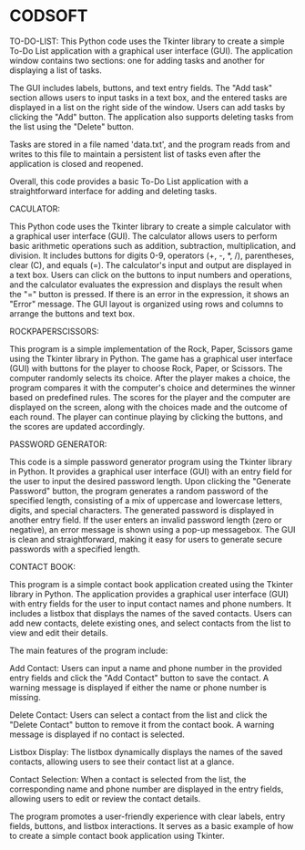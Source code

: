 # CODSOFT 
TO-DO-LIST:
This Python code uses the Tkinter library to create a simple To-Do List application with a graphical user interface (GUI). The application window contains two sections: one for adding tasks and another for displaying a list of tasks.

The GUI includes labels, buttons, and text entry fields. The "Add task" section allows users to input tasks in a text box, and the entered tasks are displayed in a list on the right side of the window. Users can add tasks by clicking the "Add" button. The application also supports deleting tasks from the list using the "Delete" button.

Tasks are stored in a file named 'data.txt', and the program reads from and writes to this file to maintain a persistent list of tasks even after the application is closed and reopened.

Overall, this code provides a basic To-Do List application with a straightforward interface for adding and deleting tasks.


CACULATOR:

This Python code uses the Tkinter library to create a simple calculator with a graphical user interface (GUI). The calculator allows users to perform basic arithmetic operations such as addition, subtraction, multiplication, and division. It includes buttons for digits 0-9, operators (+, -, *, /), parentheses, clear (C), and equals (=). The calculator's input and output are displayed in a text box. Users can click on the buttons to input numbers and operations, and the calculator evaluates the expression and displays the result when the "=" button is pressed. If there is an error in the expression, it shows an "Error" message. The GUI layout is organized using rows and columns to arrange the buttons and text box.

ROCKPAPERSCISSORS:

This program is a simple implementation of the Rock, Paper, Scissors game using the Tkinter library in Python. The game has a graphical user interface (GUI) with buttons for the player to choose Rock, Paper, or Scissors. The computer randomly selects its choice. After the player makes a choice, the program compares it with the computer's choice and determines the winner based on predefined rules. The scores for the player and the computer are displayed on the screen, along with the choices made and the outcome of each round. The player can continue playing by clicking the buttons, and the scores are updated accordingly.

PASSWORD GENERATOR:

This code is a simple password generator program using the Tkinter library in Python. It provides a graphical user interface (GUI) with an entry field for the user to input the desired password length. Upon clicking the "Generate Password" button, the program generates a random password of the specified length, consisting of a mix of uppercase and lowercase letters, digits, and special characters. The generated password is displayed in another entry field. If the user enters an invalid password length (zero or negative), an error message is shown using a pop-up messagebox. The GUI is clean and straightforward, making it easy for users to generate secure passwords with a specified length.

CONTACT BOOK:

This program is a simple contact book application created using the Tkinter library in Python. The application provides a graphical user interface (GUI) with entry fields for the user to input contact names and phone numbers. It includes a listbox that displays the names of the saved contacts. Users can add new contacts, delete existing ones, and select contacts from the list to view and edit their details.

The main features of the program include:

Add Contact: Users can input a name and phone number in the provided entry fields and click the "Add Contact" button to save the contact. A warning message is displayed if either the name or phone number is missing.

Delete Contact: Users can select a contact from the list and click the "Delete Contact" button to remove it from the contact book. A warning message is displayed if no contact is selected.

Listbox Display: The listbox dynamically displays the names of the saved contacts, allowing users to see their contact list at a glance.

Contact Selection: When a contact is selected from the list, the corresponding name and phone number are displayed in the entry fields, allowing users to edit or review the contact details.

The program promotes a user-friendly experience with clear labels, entry fields, buttons, and listbox interactions. It serves as a basic example of how to create a simple contact book application using Tkinter.






    



